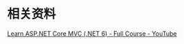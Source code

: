 # 相关资料

[Learn ASP.NET Core MVC (.NET 6) - Full Course - YouTube](https://www.youtube.com/watch?v=hZ1DASYd9rk&t=2s)

